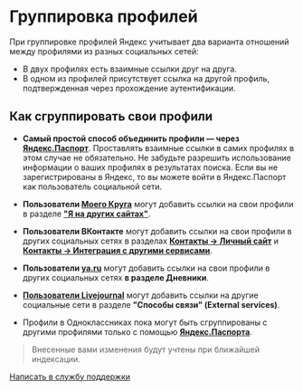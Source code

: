 # Группировка профилей
При группировке профилей Яндекс учитывает два варианта отношений между профилями из разных социальных сетей:

- В двух профилях есть взаимные ссылки друг на друга.
- В одном из профилей присутствует ссылка на другой профиль, подтвержденная через прохождение аутентификации.

## Как сгруппировать свои профили
  
- **Самый простой способ объединить профили — через [Яндекс.Паспорт](https://social.yandex.ru)**. Проставлять взаимные ссылки в самих профилях в этом случае не обязательно. Не забудьте разрешить использование информации о ваших профилях в результатах поиска. Если вы не зарегистрированы в Яндекс, то вы можете войти в Яндекс.Паспорт как пользователь социальной сети.

- **Пользователи [Моего Круга](https://moikrug.ru)** могут добавить ссылки на свои профили в разделе **["Я на других сайтах"](http://moikrug.ru/master/profile/sites/)**.

- **Пользователи ВКонтакте** могут добавить ссылки на свои профили в других социальных сетях в разделах **[Контакты → Личный сайт](https://vk.com/edit?act=contacts)** и **[Контакты → Интеграция с другими сервисами](https://vk.com/edit?act=contacts)**.

- **Пользователи [ya.ru](https://ya.ru)** могут добавить ссылки на свои профили в других социальных сетях **в разделе Дневники**.

- **[Пользователи Livejournal](https://www.livejournal.com)** могут добавить ссылки на другие социальные сети в разделе **"Способы связи"
(External services)**.

- Профили в Одноклассниках пока могут быть сгруппированы с другими профилями только с помощью **[Яндекс.Паспорта](https://passport.yandex.ru/profile/social)**.

> Внесенные вами изменения будут учтены при ближайшей индексации.

[Написать в службу поддержки](https://feedback2.yandex.ru/peoplesearch/)